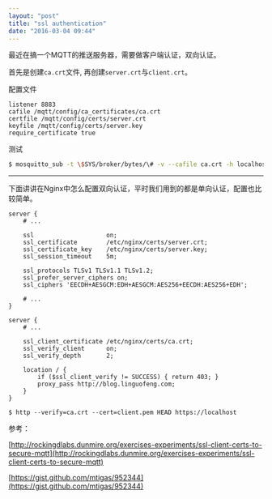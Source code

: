 ```yaml
---
layout: "post"
title: "ssl authentication"
date: "2016-03-04 09:44"
---
```


最近在搞一个MQTT的推送服务器，需要做客户端认证，双向认证。

首先是创建`ca.crt`文件, 再创建`server.crt`与`client.crt`。

配置文件

```
listener 8883
cafile /mqtt/config/ca_certificates/ca.crt
certfile /mqtt/config/certs/server.crt
keyfile /mqtt/config/certs/server.key
require_certificate true
```

测试

```bash
$ mosquitto_sub -t \$SYS/broker/bytes/\# -v --cafile ca.crt -h localhost -p 8883 --cert client.crt --key client.key
```

---

下面讲讲在Nginx中怎么配置双向认证，平时我们用到的都是单向认证，配置也比较简单。

```
server {
    # ...

    ssl                    on;
    ssl_certificate        /etc/nginx/certs/server.crt;
    ssl_certificate_key    /etc/nginx/certs/server.key;
    ssl_session_timeout    5m;

    ssl_protocols TLSv1 TLSv1.1 TLSv1.2;
    ssl_prefer_server_ciphers on;
    ssl_ciphers 'EECDH+AESGCM:EDH+AESGCM:AES256+EECDH:AES256+EDH';

    # ...
}
```

```
server {
    # ...

    ssl_client_certificate /etc/nginx/certs/ca.crt;
    ssl_verify_client      on;
    ssl_verify_depth       2;

    location / {
        if ($ssl_client_verify != SUCCESS) { return 403; }
        proxy_pass http://blog.linguofeng.com;
    }
}
```

```
$ http --verify=ca.crt --cert=client.pem HEAD https://localhost
```

参考：

[http://rockingdlabs.dunmire.org/exercises-experiments/ssl-client-certs-to-secure-mqtt](http://rockingdlabs.dunmire.org/exercises-experiments/ssl-client-certs-to-secure-mqtt)

[https://gist.github.com/mtigas/952344](https://gist.github.com/mtigas/952344)